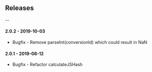 ## Releases
--

#### 2.0.2 - 2019-10-03
* Bugfix - Remove parseInt(conversionId) which could result in NaN

#### 2.0.1 - 2019-08-12
* Bugfix - Refactor calculateJSHash